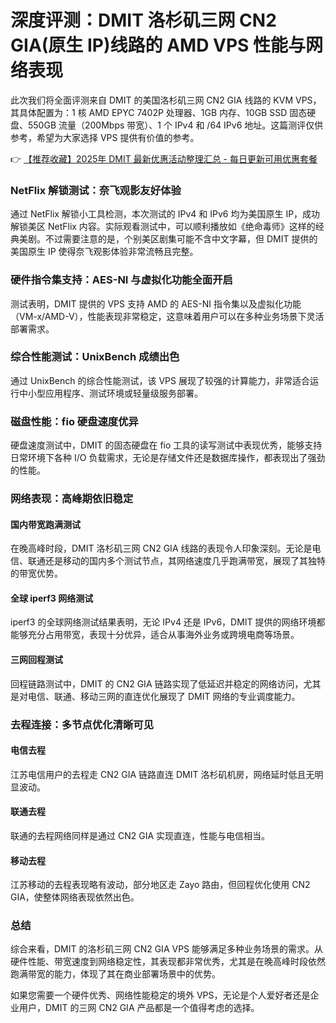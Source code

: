 # 深度评测：DMIT 洛杉矶三网 CN2 GIA(原生 IP)线路的 AMD VPS 性能与网络表现

此次我们将全面评测来自 DMIT 的美国洛杉矶三网 CN2 GIA 线路的 KVM VPS，其具体配置为：1 核 AMD EPYC 7402P 处理器、1GB 内存、10GB SSD 固态硬盘、550GB 流量（200Mbps 带宽）、1 个 IPv4 和 /64 IPv6 地址。这篇测评仅供参考，希望为大家选择 VPS 提供有价值的参考。

👉 [【推荐收藏】2025年 DMIT 最新优惠活动整理汇总 - 每日更新可用优惠套餐](https://bit.ly/dmit_coupon)

### NetFlix 解锁测试：奈飞观影友好体验

通过 NetFlix 解锁小工具检测，本次测试的 IPv4 和 IPv6 均为美国原生 IP，成功解锁美区 NetFlix 内容。实际观看测试中，可以顺利播放如《绝命毒师》这样的经典美剧。不过需要注意的是，个别美区剧集可能不含中文字幕，但 DMIT 提供的美国原生 IP 使得奈飞观影体验非常流畅且完整。

### 硬件指令集支持：AES-NI 与虚拟化功能全面开启

测试表明，DMIT 提供的 VPS 支持 AMD 的 AES-NI 指令集以及虚拟化功能（VM-x/AMD-V），性能表现非常稳定，这意味着用户可以在多种业务场景下灵活部署需求。

### 综合性能测试：UnixBench 成绩出色

通过 UnixBench 的综合性能测试，该 VPS 展现了较强的计算能力，非常适合运行中小型应用程序、测试环境或轻量级服务部署。

### 磁盘性能：fio 硬盘速度优异

硬盘速度测试中，DMIT 的固态硬盘在 fio 工具的读写测试中表现优秀，能够支持日常环境下各种 I/O 负载需求，无论是存储文件还是数据库操作，都表现出了强劲的性能。

### 网络表现：高峰期依旧稳定

#### 国内带宽跑满测试
在晚高峰时段，DMIT 洛杉矶三网 CN2 GIA 线路的表现令人印象深刻。无论是电信、联通还是移动的国内多个测试节点，其网络速度几乎跑满带宽，展现了其独特的带宽优势。

#### 全球 iperf3 网络测试
iperf3 的全球网络测试结果表明，无论 IPv4 还是 IPv6，DMIT 提供的网络环境都能够充分占用带宽，表现十分优异，适合从事海外业务或跨境电商等场景。

#### 三网回程测试
回程链路测试中，DMIT 的 CN2 GIA 链路实现了低延迟并稳定的网络访问，尤其是对电信、联通、移动三网的直连优化展现了 DMIT 网络的专业调度能力。

### 去程连接：多节点优化清晰可见

#### 电信去程
江苏电信用户的去程走 CN2 GIA 链路直连 DMIT 洛杉矶机房，网络延时低且无明显波动。

#### 联通去程
联通的去程网络同样是通过 CN2 GIA 实现直连，性能与电信相当。

#### 移动去程
江苏移动的去程表现略有波动，部分地区走 Zayo 路由，但回程优化使用 CN2 GIA，使整体网络表现依然出色。

### 总结

综合来看，DMIT 的洛杉矶三网 CN2 GIA VPS 能够满足多种业务场景的需求。从硬件性能、带宽速度到网络稳定性，其表现都非常优秀，尤其是在晚高峰时段依然跑满带宽的能力，体现了其在商业部署场景中的优势。

如果您需要一个硬件优秀、网络性能稳定的境外 VPS，无论是个人爱好者还是企业用户，DMIT 的三网 CN2 GIA 产品都是一个值得考虑的选择。